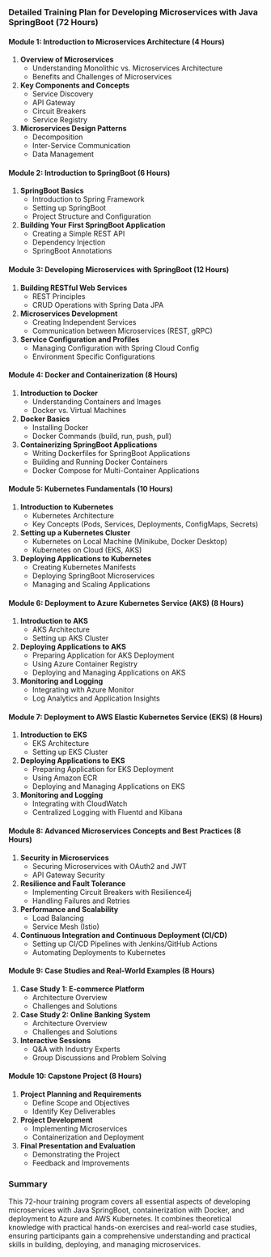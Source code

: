 ### Detailed Training Plan for Developing Microservices with Java SpringBoot (72 Hours)

#### **Module 1: Introduction to Microservices Architecture (4 Hours)**
1. **Overview of Microservices**
   - Understanding Monolithic vs. Microservices Architecture
   - Benefits and Challenges of Microservices
2. **Key Components and Concepts**
   - Service Discovery
   - API Gateway
   - Circuit Breakers
   - Service Registry
3. **Microservices Design Patterns**
   - Decomposition
   - Inter-Service Communication
   - Data Management

#### **Module 2: Introduction to SpringBoot (6 Hours)**
1. **SpringBoot Basics**
   - Introduction to Spring Framework
   - Setting up SpringBoot
   - Project Structure and Configuration
2. **Building Your First SpringBoot Application**
   - Creating a Simple REST API
   - Dependency Injection
   - SpringBoot Annotations

#### **Module 3: Developing Microservices with SpringBoot (12 Hours)**
1. **Building RESTful Web Services**
   - REST Principles
   - CRUD Operations with Spring Data JPA
2. **Microservices Development**
   - Creating Independent Services
   - Communication between Microservices (REST, gRPC)
3. **Service Configuration and Profiles**
   - Managing Configuration with Spring Cloud Config
   - Environment Specific Configurations

#### **Module 4: Docker and Containerization (8 Hours)**
1. **Introduction to Docker**
   - Understanding Containers and Images
   - Docker vs. Virtual Machines
2. **Docker Basics**
   - Installing Docker
   - Docker Commands (build, run, push, pull)
3. **Containerizing SpringBoot Applications**
   - Writing Dockerfiles for SpringBoot Applications
   - Building and Running Docker Containers
   - Docker Compose for Multi-Container Applications

#### **Module 5: Kubernetes Fundamentals (10 Hours)**
1. **Introduction to Kubernetes**
   - Kubernetes Architecture
   - Key Concepts (Pods, Services, Deployments, ConfigMaps, Secrets)
2. **Setting up a Kubernetes Cluster**
   - Kubernetes on Local Machine (Minikube, Docker Desktop)
   - Kubernetes on Cloud (EKS, AKS)
3. **Deploying Applications to Kubernetes**
   - Creating Kubernetes Manifests
   - Deploying SpringBoot Microservices
   - Managing and Scaling Applications

#### **Module 6: Deployment to Azure Kubernetes Service (AKS) (8 Hours)**
1. **Introduction to AKS**
   - AKS Architecture
   - Setting up AKS Cluster
2. **Deploying Applications to AKS**
   - Preparing Application for AKS Deployment
   - Using Azure Container Registry
   - Deploying and Managing Applications on AKS
3. **Monitoring and Logging**
   - Integrating with Azure Monitor
   - Log Analytics and Application Insights

#### **Module 7: Deployment to AWS Elastic Kubernetes Service (EKS) (8 Hours)**
1. **Introduction to EKS**
   - EKS Architecture
   - Setting up EKS Cluster
2. **Deploying Applications to EKS**
   - Preparing Application for EKS Deployment
   - Using Amazon ECR
   - Deploying and Managing Applications on EKS
3. **Monitoring and Logging**
   - Integrating with CloudWatch
   - Centralized Logging with Fluentd and Kibana

#### **Module 8: Advanced Microservices Concepts and Best Practices (8 Hours)**
1. **Security in Microservices**
   - Securing Microservices with OAuth2 and JWT
   - API Gateway Security
2. **Resilience and Fault Tolerance**
   - Implementing Circuit Breakers with Resilience4j
   - Handling Failures and Retries
3. **Performance and Scalability**
   - Load Balancing
   - Service Mesh (Istio)
4. **Continuous Integration and Continuous Deployment (CI/CD)**
   - Setting up CI/CD Pipelines with Jenkins/GitHub Actions
   - Automating Deployments to Kubernetes

#### **Module 9: Case Studies and Real-World Examples (8 Hours)**
1. **Case Study 1: E-commerce Platform**
   - Architecture Overview
   - Challenges and Solutions
2. **Case Study 2: Online Banking System**
   - Architecture Overview
   - Challenges and Solutions
3. **Interactive Sessions**
   - Q&A with Industry Experts
   - Group Discussions and Problem Solving

#### **Module 10: Capstone Project (8 Hours)**
1. **Project Planning and Requirements**
   - Define Scope and Objectives
   - Identify Key Deliverables
2. **Project Development**
   - Implementing Microservices
   - Containerization and Deployment
3. **Final Presentation and Evaluation**
   - Demonstrating the Project
   - Feedback and Improvements

### Summary
This 72-hour training program covers all essential aspects of developing microservices with Java SpringBoot, containerization with Docker, and deployment to Azure and AWS Kubernetes. It combines theoretical knowledge with practical hands-on exercises and real-world case studies, ensuring participants gain a comprehensive understanding and practical skills in building, deploying, and managing microservices.
